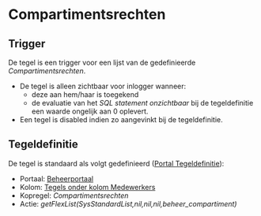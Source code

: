 # Compartimentsrechten

## Trigger

De tegel is een trigger voor een lijst van de gedefinieerde _Compartimentsrechten_.

- De tegel is alleen zichtbaar voor inlogger wanneer:
  - deze aan hem/haar is toegekend
  - de evaluatie van het _SQL statement onzichtbaar_ bij de tegeldefinitie een waarde ongelijk aan 0 oplevert.
- Een tegel is disabled indien zo aangevinkt bij de tegeldefinitie.

## Tegeldefinitie

De tegel is standaard als volgt gedefinieerd ([Portal Tegeldefinitie](../../../../instellen_inrichten/portaldefinitie/portal_tegel.md)):

- Portaal: [Beheerportaal](README.md)
- Kolom: [Tegels onder kolom Medewerkers](README.md)
- Kopregel: _Compartimentsrechten_
- Actie: _getFlexList(SysStandardList,nil,nil,nil,beheer_compartiment)_
